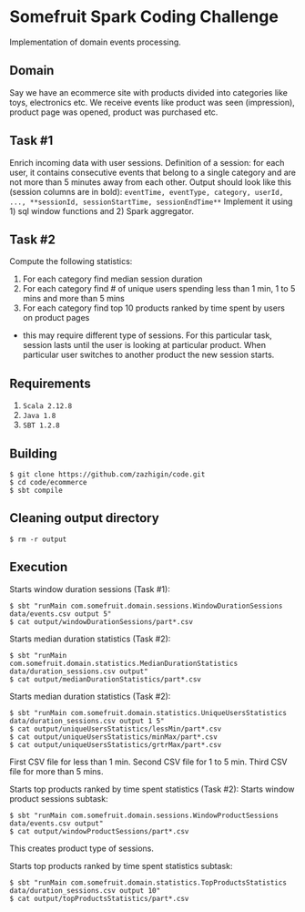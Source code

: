 Somefruit Spark Coding Challenge
================================

Implementation of domain events processing.

Domain
------

Say we have an ecommerce site with products divided into categories like toys, electronics etc. We receive events like product was seen (impression), product page was opened, product was purchased etc.

Task #1
-------
Enrich incoming data with user sessions. Definition of a session: for each user, it contains consecutive events that belong to a single category and are not more than 5 minutes away from each other. Output should look like this (session columns are in bold):
`eventTime, eventType, category, userId, ..., ​**sessionId, sessionStartTime, sessionEndTime**` Implement it using 1) sql window functions and 2) Spark aggregator.

Task #2
-------
Compute the following statistics:
1. For each category find median session duration
2. For each category find # of unique users spending less than 1 min, 1 to 5 mins and more
than 5 mins
3. For each category find top 10 products ranked by time spent by users on product pages
  - this may require different type of sessions. For this particular task, session lasts until the user is looking at particular product. When particular user switches to another product the new session starts.

Requirements
------------

1. `Scala 2.12.8`
2. `Java 1.8`
3. `SBT 1.2.8`

Building
--------

```
$ git clone https://github.com/zazhigin/code.git
$ cd code/ecommerce
$ sbt compile
```

Cleaning output directory
-------------------------

```
$ rm -r output
```

Execution
---------

Starts window duration sessions (Task #1):
```
$ sbt "runMain com.somefruit.domain.sessions.WindowDurationSessions data/events.csv output 5"
$ cat output/windowDurationSessions/part*.csv
```

Starts median duration statistics (Task #2):
```
$ sbt "runMain com.somefruit.domain.statistics.MedianDurationStatistics data/duration_sessions.csv output"
$ cat output/medianDurationStatistics/part*.csv
```

Starts median duration statistics (Task #2):
```
$ sbt "runMain com.somefruit.domain.statistics.UniqueUsersStatistics data/duration_sessions.csv output 1 5"
$ cat output/uniqueUsersStatistics/lessMin/part*.csv
$ cat output/uniqueUsersStatistics/minMax/part*.csv
$ cat output/uniqueUsersStatistics/grtrMax/part*.csv
```
First CSV file for less than 1 min. Second CSV file for 1 to 5 min. Third CSV file for more than 5 mins.

Starts top products ranked by time spent statistics (Task #2):
Starts window product sessions subtask:
```
$ sbt "runMain com.somefruit.domain.sessions.WindowProductSessions data/events.csv output"
$ cat output/windowProductSessions/part*.csv
```
This creates product type of sessions.

Starts top products ranked by time spent statistics subtask:
```
$ sbt "runMain com.somefruit.domain.statistics.TopProductsStatistics data/duration_sessions.csv output 10"
$ cat output/topProductsStatistics/part*.csv
```
